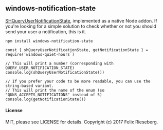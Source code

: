 ## windows-notification-state
[SHQueryUserNotificationState](https://msdn.microsoft.com/en-us/library/windows/desktop/bb762242(v=vs.85).aspx), implemented as a native Node addon. If you're looking for a simple solution to check whether or not you should send your user a notification, this is it.

```
npm install windows-notification-state
```

```
const { shQueryUserNotificationState, getNotificationState } = require('windows-quiet-hours`)

// This will print a number (corresponding with QUERY_USER_NOTIFICATION_STATE)
console.log(shQueryUserNotificationState())

// If you prefer your code to be more readable, you can use the string-based variant.
// This will print the name of the enum (so "QUNS_ACCEPTS_NOTIFICATIONS" instead of 5)
console.log(getNotificationState())
```

#### License
MIT, please see LICENSE for details. Copyright (c) 2017 Felix Rieseberg.
